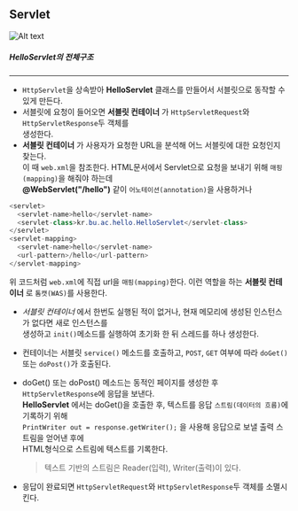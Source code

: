 Servlet
----------------
![Alt text](http://blogfiles.naver.net/MjAxNzA4MTZfNzIg/MDAxNTAyODE4NTkyNDE4.CAhoNgFpIPeOphsXpvI_8tOdb6LXUErh9Po-5wpJ6dEg.G-C3nQC2UuQMZ6s8rZFq6ubugQgBH7CW4UsQNnWpvCkg.PNG.sungjun0208/servlets_350.png)




##### HelloServlet의 전체구조 
<hr/>  

- `HttpServlet`을 상속받아 **HelloServlet** 클래스를 만들어서 서블릿으로 동작할 수 있게 만든다.  
- 서블릿에 요청이 들어오면 **서블릿 컨테이너** 가 `HttpServletRequest`와 `HttpServletResponse`두 객체를  
생성한다.  
- **서블릿 컨테이너** 가 사용자가 요청한 URL을 분석해 어느 서블릿에 대한 요청인지 찾는다.  
이 때 `web.xml`을 참조한다. HTML문서에서 Servlet으로 요청을 보내기 위해 `매핑(mapping)`을 해줘야 하는데  
**@WebServlet("/hello")** 같이 `어노테이션(annotation)`을 사용하거나 
``` java
<servlet>  
  <servlet-name>hello</servlet-name>  
  <servlet-class>kr.bu.ac.hello.HelloServlet</servlet-class>  
</servlet>  
<servlet-mapping>  
  <servlet-name>hello</servlet-name>  
  <url-pattern>/hello</url-pattern>  
</servlet-mapping>  
```  
  위 코드처럼 `web.xml`에 직접 url을 `매핑(mapping)`한다. 이런 역할을 하는 **서블릿 컨테이너** 로 `톰캣(WAS)`를 사용한다.  
- *서블릿 컨테이너* 에서 한번도 실행된 적이 없거나, 현재 메모리에 생성된 인스턴스가 없다면 새로 인스턴스를  
생성하고 `init()`메소드를 실행하여  초기화 한 뒤 스레드를 하나 생성한다.
- 컨테이너는 서블릿 `service()` 메소드를 호출하고, `POST`, `GET` 여부에 따라 `doGet()` 또는 `doPost()`가 호출된다.  
- doGet() 또는 doPost() 메소드는 동적인 페이지를 생성한 후 `HttpServletResponse`에 응답을 보낸다.  
  **HelloServlet** 에서는 doGet()을 호출한 후, 텍스트를 응답 `스트림(데이터의 흐름)`에 기록하기 위해  
  `PrintWriter out = response.getWriter();` 을 사용해 응답으로 보낼 출력 스트림을 얻어낸 후에  
  HTML형식으로 스트림에 텍스트를 기록한다.
  > 텍스트 기반의 스트림은 Reader(입력), Writer(출력)이 있다.

- 응답이 완료되면 `HttpServletRequest`와 `HttpServletResponse`두 객체를 소멸시킨다.